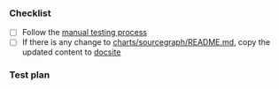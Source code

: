 ### Checklist

- [ ] Follow the [manual testing process](https://github.com/sourcegraph/deploy-sourcegraph-helm/blob/main/TEST.md)
- [ ] If there is any change to [charts/sourcegraph/README.md](https://github.com/sourcegraph/deploy-sourcegraph-helm/blob/main/charts/sourcegraph/README.md), copy the updated content to [docsite](https://github.com/sourcegraph/sourcegraph/tree/main/doc/admin/install/kubernetes/helm.md)

### Test plan

<!--
  As part of SOC2/GN-104 and SOC2/GN-105 requirements, all pull requests are REQUIRED to
  provide a "test plan". A test plan is a loose explanation of what you have done or
  implemented to test this, as outlined in our Testing principles and guidelines:
  https://docs.sourcegraph.com/dev/background-information/testing_principles
  Write your test plan here after the "Test plan" header.
-->
